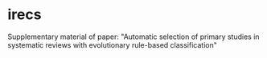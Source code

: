 # irecs
Supplementary material of paper: "Automatic selection of primary studies in systematic reviews with evolutionary rule-based classification"
